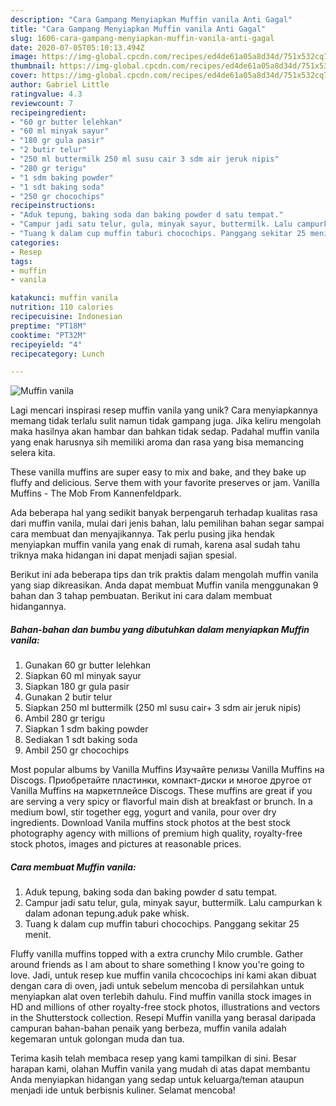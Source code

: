 ```yaml
---
description: "Cara Gampang Menyiapkan Muffin vanila Anti Gagal"
title: "Cara Gampang Menyiapkan Muffin vanila Anti Gagal"
slug: 1606-cara-gampang-menyiapkan-muffin-vanila-anti-gagal
date: 2020-07-05T05:10:13.494Z
image: https://img-global.cpcdn.com/recipes/ed4de61a05a8d34d/751x532cq70/muffin-vanila-foto-resep-utama.jpg
thumbnail: https://img-global.cpcdn.com/recipes/ed4de61a05a8d34d/751x532cq70/muffin-vanila-foto-resep-utama.jpg
cover: https://img-global.cpcdn.com/recipes/ed4de61a05a8d34d/751x532cq70/muffin-vanila-foto-resep-utama.jpg
author: Gabriel Little
ratingvalue: 4.3
reviewcount: 7
recipeingredient:
- "60 gr butter lelehkan"
- "60 ml minyak sayur"
- "180 gr gula pasir"
- "2 butir telur"
- "250 ml buttermilk 250 ml susu cair 3 sdm air jeruk nipis"
- "280 gr terigu"
- "1 sdm baking powder"
- "1 sdt baking soda"
- "250 gr chocochips"
recipeinstructions:
- "Aduk tepung, baking soda dan baking powder d satu tempat."
- "Campur jadi satu telur, gula, minyak sayur, buttermilk. Lalu campurkan k dalam adonan tepung.aduk pake whisk."
- "Tuang k dalam cup muffin taburi chocochips. Panggang sekitar 25 menit."
categories:
- Resep
tags:
- muffin
- vanila

katakunci: muffin vanila 
nutrition: 110 calories
recipecuisine: Indonesian
preptime: "PT18M"
cooktime: "PT32M"
recipeyield: "4"
recipecategory: Lunch

---
```



![Muffin vanila](https://img-global.cpcdn.com/recipes/ed4de61a05a8d34d/751x532cq70/muffin-vanila-foto-resep-utama.jpg)

Lagi mencari inspirasi resep muffin vanila yang unik? Cara menyiapkannya memang tidak terlalu sulit namun tidak gampang juga. Jika keliru mengolah maka hasilnya akan hambar dan bahkan tidak sedap. Padahal muffin vanila yang enak harusnya sih memiliki aroma dan rasa yang bisa memancing selera kita.

These vanilla muffins are super easy to mix and bake, and they bake up fluffy and delicious. Serve them with your favorite preserves or jam. Vanilla Muffins - The Mob From Kannenfeldpark.

Ada beberapa hal yang sedikit banyak berpengaruh terhadap kualitas rasa dari muffin vanila, mulai dari jenis bahan, lalu pemilihan bahan segar sampai cara membuat dan menyajikannya. Tak perlu pusing jika hendak menyiapkan muffin vanila yang enak di rumah, karena asal sudah tahu triknya maka hidangan ini dapat menjadi sajian spesial.


Berikut ini ada beberapa tips dan trik praktis dalam mengolah muffin vanila yang siap dikreasikan. Anda dapat membuat Muffin vanila menggunakan 9 bahan dan 3 tahap pembuatan. Berikut ini cara dalam membuat hidangannya.

<!--inarticleads1-->

##### Bahan-bahan dan bumbu yang dibutuhkan dalam menyiapkan Muffin vanila:

1. Gunakan 60 gr butter lelehkan
1. Siapkan 60 ml minyak sayur
1. Siapkan 180 gr gula pasir
1. Gunakan 2 butir telur
1. Siapkan 250 ml buttermilk (250 ml susu cair+ 3 sdm air jeruk nipis)
1. Ambil 280 gr terigu
1. Siapkan 1 sdm baking powder
1. Sediakan 1 sdt baking soda
1. Ambil 250 gr chocochips


Most popular albums by Vanilla Muffins Изучайте релизы Vanilla Muffins на Discogs. Приобретайте пластинки, компакт-диски и многое другое от Vanilla Muffins на маркетплейсе Discogs. These muffins are great if you are serving a very spicy or flavorful main dish at breakfast or brunch. In a medium bowl, stir together egg, yogurt and vanila, pour over dry ingredients. Download Vanila muffins stock photos at the best stock photography agency with millions of premium high quality, royalty-free stock photos, images and pictures at reasonable prices. 

<!--inarticleads2-->

##### Cara membuat Muffin vanila:

1. Aduk tepung, baking soda dan baking powder d satu tempat.
1. Campur jadi satu telur, gula, minyak sayur, buttermilk. Lalu campurkan k dalam adonan tepung.aduk pake whisk.
1. Tuang k dalam cup muffin taburi chocochips. Panggang sekitar 25 menit.


Fluffy vanilla muffins topped with a extra crunchy Milo crumble. Gather around friends as I am about to share something I know you&#39;re going to love. Jadi, untuk resep kue muffin vanila chcocochips ini kami akan dibuat dengan cara di oven, jadi untuk sebelum mencoba di persilahkan untuk menyiapkan alat oven terlebih dahulu. Find muffin vanilla stock images in HD and millions of other royalty-free stock photos, illustrations and vectors in the Shutterstock collection. Resepi Muffin vanilla yang berasal daripada campuran bahan-bahan penaik yang berbeza, muffin vanila adalah kegemaran untuk golongan muda dan tua. 

Terima kasih telah membaca resep yang kami tampilkan di sini. Besar harapan kami, olahan Muffin vanila yang mudah di atas dapat membantu Anda menyiapkan hidangan yang sedap untuk keluarga/teman ataupun menjadi ide untuk berbisnis kuliner. Selamat mencoba!
